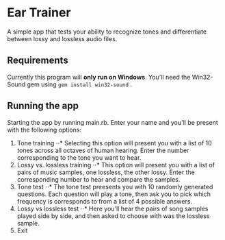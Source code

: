 # Ear Trainer

A simple app that tests your ability to recognize tones and differentiate between lossy and lossless audio files.

## Requirements
Currently this program will **only run on Windows**. You'll need the Win32-Sound gem using `gem install win32-sound` .

## Running the app
Starting the app by running main.rb. Enter your name and you'll be present with the following options:

1. Tone training
⋅⋅* Selecting this option will present you with a list of 10 tones across all octaves of human hearing. Enter the number corresponding to the tone you want to hear.
2. Lossy vs. lossless training
⋅⋅* This option will present you with a list of pairs of music samples, one lossless, the other lossy. Enter the corresponding number to hear and compare the samples.
3. Tone test
⋅⋅* The tone test preesents you with 10 randomly generated questions. Each question will play a tone, then ask you to pick which frequency is corresponds to from a list of 4 possible answers.
4. Lossy vs lossless test
⋅⋅* Here you'll hear the pairs of song samples played side by side, and then asked to choose with was the lossless sample.
5. Exit

